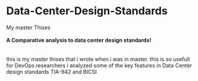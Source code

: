 # Data-Center-Design-Standards
My master Thises <br><br>
<strong> A Comparative analysis to data center design standards! </strong> <br><br><br>
this is my master thises that i wrote when i was in master. 
this is so usefull for DevOps researchers i analyzed some of the key features in Data Center design standards TIA-942 and BICSI 
